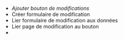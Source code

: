 - _Ajouter bouton de modifications_
- Créer formulaire de modification
- Lier formulaire de modification aux données
- Lier page de modification au bouton
- 